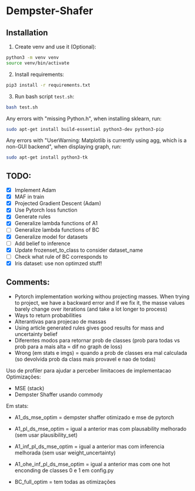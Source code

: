 # Dempster-Shafer

## Installation
1. Create venv and use it (Optional):
```bash
python3 -m venv venv
source venv/bin/activate
```
2. Install requirements:
```bash
pip3 install -r requirements.txt
```
3. Run bash script `test.sh`:
```bash
bash test.sh
```
Any errors with "missing Python.h", when installing sklearn, run: 
```bash
sudo apt-get install build-essential python3-dev python3-pip
```

Any errors with "UserWarning: Matplotlib is currently using agg, which is a non-GUI backend", when displaying graph, run: 
```bash
sudo apt-get install python3-tk
```

## TODO:
- [x] Implement Adam
- [x] MAF in train
- [x] Projected Gradient Descent (Adam)
- [x] Use Pytorch loss function
- [x] Generate rules
- [x] Generalize lambda functions of A1
- [ ] Generalize lambda functions of BC
- [x] Generalize model for datasets
- [ ] Add belief to inference
- [x] Update frozenset_to_class to consider dataset_name
- [ ] Check what rule of BC corresponds to
- [x] Iris dataset: use non optimzed stuff!

## Comments:
* Pytorch implementation working withou projecting masses. When trying to project, we have a backward error and if we fix it, the masse values barely change over iterations (and take a lot longer to process)
* Ways to return probabilities
* Alterantivas para projecao de massas
* Using article generated rules gives good results for mass and uncertainty belief
* Diferentes modos para retornar prob de classes (prob para todas vs prob para a mais alta = dif no graph de loss)
* Wrong (em stats e imgs) = quando a prob de classes era mal calculada (so devolvida prob da class mais provavel e nao de todas)

Uso de profiler para ajudar a perceber limitacoes de implementacao
Optimizações:
* MSE (stack)
* Dempster Shaffer usando commody 

Em stats:
* A1_ds_mse_optim = dempster shaffer otimizado e mse de pytorch
* A1_pl_ds_mse_optim = igual a anterior mas com plausability melhorado (sem usar plausibility_set)
* A1_inf_pl_ds_mse_optim = igual a anterior mas com inferencia melhorada (sem usar weight_uncertainty)
* A1_ohe_inf_pl_ds_mse_optim = igual a anterior mas com one hot enconding de classes 0 e 1 em config.py

* BC_full_optim = tem todas as otimizações

    

